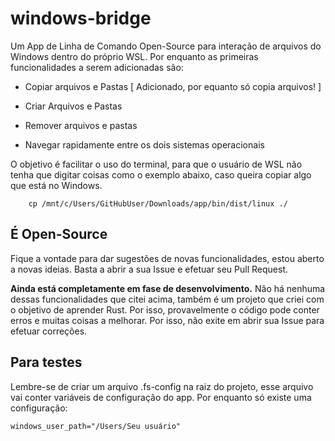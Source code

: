 # windows-bridge

Um App de Linha de Comando Open-Source para interação de arquivos do Windows dentro do próprio WSL. Por enquanto as primeiras funcionalidades a serem adicionadas são:

* Copiar arquivos e Pastas [ Adicionado, por equanto só copia arquivos! ]

* Criar Arquivos e Pastas

* Remover arquivos e pastas

* Navegar rapidamente entre os dois sistemas operacionais

O objetivo é facilitar o uso do terminal, para que o usuário de WSL não tenha que digitar coisas como o exemplo abaixo, caso queira copiar algo que está no Windows.

        cp /mnt/c/Users/GitHubUser/Downloads/app/bin/dist/linux ./

## É Open-Source

Fique a vontade para dar sugestões de novas funcionalidades, estou aberto a novas ideias. Basta a abrir a sua Issue e efetuar seu Pull Request.

**Ainda está completamente em fase de desenvolvimento.** Não há nenhuma dessas funcionalidades que citei acima, também é um projeto que criei com o objetivo de aprender Rust. Por isso, provavelmente o código pode conter erros e muitas coisas a melhorar. Por isso, não exite em abrir sua Issue para efetuar correções.

## Para testes

Lembre-se de criar um arquivo .fs-config na raiz do projeto, esse arquivo vai conter variáveis de configuração do app. Por enquanto só existe uma configuração:

```
windows_user_path="/Users/Seu usuário"
```